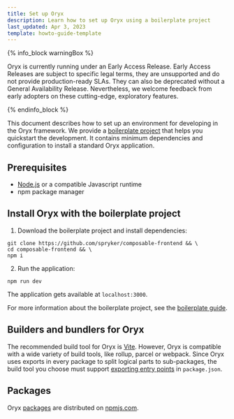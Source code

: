 ```yaml
---
title: Set up Oryx
description: Learn how to set up Oryx using a boilerplate project
last_updated: Apr 3, 2023
template: howto-guide-template
---
```


{% info_block warningBox %}

Oryx is currently running under an Early Access Release. Early Access Releases are subject to specific legal terms, they are unsupported and do not provide production-ready SLAs. They can also be deprecated without a General Availability Release. Nevertheless, we welcome feedback from early adopters on these cutting-edge, exploratory features.

{% endinfo_block %}

This document describes how to set up an environment for developing in the Oryx framework. We provide a [boilerplate project](https://github.com/spryker/composable-frontend) that helps you quickstart the development. It contains minimum dependencies and configuration to install a standard Oryx application.

## Prerequisites

- [Node.js](https://nodejs.org/) or a compatible Javascript runtime
- npm package manager

## Install Oryx with the boilerplate project

1. Download the boilerplate project and install dependencies:

```shell
git clone https://github.com/spryker/composable-frontend && \
cd composable-frontend && \
npm i
```

2. Run the application:

```shell
npm run dev
```

The application gets available at `localhost:3000`.

For more information about the boilerplate project, see the [boilerplate guide](/docs/scos/dev/front-end-development/{{page.version}}/oryx/oryx-boilerplate.html).

## Builders and bundlers for Oryx

The recommended build tool for Oryx is [Vite](https://vitejs.dev/). However, Oryx is compatible with a wide variety of build tools, like rollup, parcel or webpack. Since Oryx uses exports in every package to split logical parts to sub-packages, the build tool you choose must support [exporting entry points](https://nodejs.org/api/packages.html#package-entry-points) in `package.json`.

## Packages

Oryx [packages](/docs/scos/dev/front-end-development/{{page.version}}/oryx/oryx-packages.html) are distributed on [npmjs.com](https://www.npmjs.com/org/spryker-oryx).
